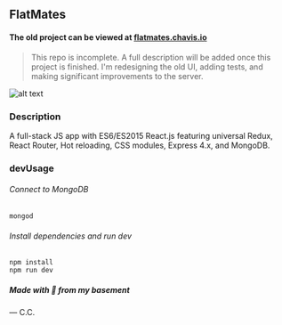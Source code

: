 ## FlatMates

#### The old project can be viewed at [flatmates.chavis.io](http://flatmates.chavis.io)
> This repo is incomplete. A full description will be added once this project is finished. I'm redesigning the old UI, adding tests, and making significant improvements to the server.

![alt text](https://d3brgjqtir64ox.cloudfront.net/fm-bg.png "FlatMates")

### Description
A full-stack JS app with ES6/ES2015 React.js featuring universal Redux, React Router, Hot reloading, CSS modules, Express 4.x, and MongoDB.


### devUsage

###### Connect to MongoDB

```
mongod

```
###### Install dependencies and run dev
```
npm install
npm run dev

```

##### Made with 💚 from my basement 
— C.C.